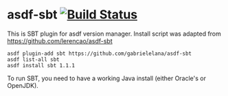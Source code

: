 # asdf-sbt [![Build Status](https://travis-ci.org/gabrielelana/asdf-sbt.svg?branch=master)](https://travis-ci.org/gabrielelana/asdf-sbt)

This is SBT plugin for asdf version manager. Install script was adapted from https://github.com/lerencao/asdf-sbt

``` shell
asdf plugin-add sbt https://github.com/gabrielelana/asdf-sbt
asdf list-all sbt
asdf install sbt 1.1.1
```
To run SBT, you need to have a working Java install (either Oracle's or OpenJDK).
